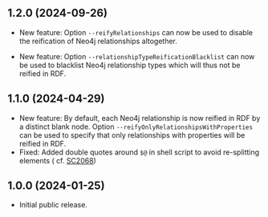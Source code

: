 ## 1.2.0 (2024-09-26)

- New feature: Option `--reifyRelationships` can now be used to disable the reification of Neo4j relationships
  altogether.

- New feature: Option `--relationshipTypeReificationBlacklist` can now be used to blacklist Neo4j relationship types
  which will thus
  not be reified in RDF.

## 1.1.0 (2024-04-29)

- New feature: By default, each Neo4j relationship is now reified in RDF by a distinct blank node.
  Option `--reifyOnlyRelationshipsWithProperties` can be used to specify that only relationships with properties will be
  reified in RDF.
- Fixed: Added double quotes around `$@` in shell script to avoid re-splitting elements (
  cf. [SC2068](https://github.com/koalaman/shellcheck/wiki/SC2068))

## 1.0.0 (2024-01-25)

- Initial public release.